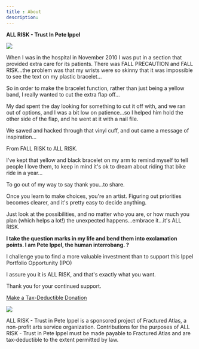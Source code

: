 ```yaml
---
title : About
description:
---
```


<strong>ALL RISK - Trust In Pete Ippel</strong>

<img src="http://hypermodern.net/images/all_risk_inspiration_pete_Ippel.jpg">

When I was in the hospital in November 2010 I was put in a section that provided extra care for its patients. There was FALL PRECAUTION and FALL RISK...the problem was that my wrists were so skinny that it was impossible to see the text on my plastic bracelet...

So in order to make the bracelet function, rather than just being a yellow band, I really wanted to cut the extra flap off...

My dad spent the day looking for something to cut it off with, and we ran out of options, and I was a bit low on patience...so I helped him hold the other side of the flap, and he went at it with a nail file.

We sawed and hacked through that vinyl cuff, and out came a message of inspiration...

From FALL RISK to ALL RISK.

I've kept that yellow and black bracelet on my arm to remind myself to tell people I love them, to keep in mind it's ok to dream about riding that bike ride in a year...

To go out of my way to say thank you...to share.

Once you learn to make choices, you're an artist. Figuring out priorities becomes clearer, and it's pretty easy to decide anything.

Just look at the possibilities, and no matter who you are, or how much you plan (which helps a lot!) the unexpected happens...embrace it...it's ALL RISK.

<strong>I take the question marks in my life and bend them into exclamation points. I am Pete Ippel, the human interrobang. ?</strong>

I challenge you to find a more valuable investment than to support this Ippel Portfolio Opportunity (IPO)

I assure you it is ALL RISK, and that's exactly what you want.

Thank you for your continued support.

<a href="https://www.fracturedatlas.org/site/contribute/donate/6891">Make a Tax-Deductible Donation</a>

<img src="https://www.fracturedatlas.org/site/images/logo.png">

ALL RISK - Trust in Pete Ippel is a sponsored project of Fractured Atlas, a non-profit arts service organization. Contributions for the purposes of ALL RISK - Trust in Pete Ippel must be made payable to Fractured Atlas and are tax-deductible to the extent permitted by law. 